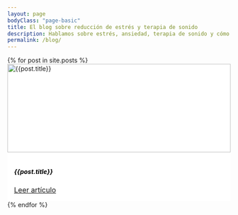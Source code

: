 ```yaml
---
layout: page
bodyClass: "page-basic"
title: El blog sobre reducción de estrés y terapia de sonido
description: Hablamos sobre estrés, ansiedad, terapia de sonido y cómo conectar el cuerpo y mente.
permalink: /blog/
---
```


<div class="row mt-4">
  {% for post in site.posts %}
  <div class="col-12 col-md-4 col-lg-4 mb-4">
    <a href="{{post.url}}"  style="text-decoration: none;" >
      <div class="feature-product" style="background-color: white; overflow: hidden;">
        <img alt="{{post.title}}" class="img-fluid" width="100%" style="margin-top: 0px; margin-bottom: 0px; object-fit: cover;
      height: 200px;" src="{{post.image}}" />
        <div style="padding: 15px;">
          <h5 style="color: black;">{{post.title}}</h5>
          <a href="{{post.url}}" style="font-size: 16px;" >Leer artículo <i data-feather='chevron-right' class="feature-icon"></i></a>
        </div>
      </div>
    </a>
  </div>
  {% endfor %}
</div>







